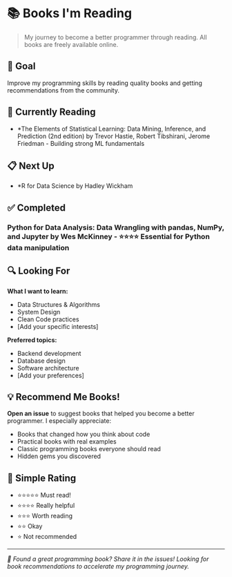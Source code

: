 # 📚 Books I'm Reading

> My journey to become a better programmer through reading. All books are freely available online.

## 🎯 Goal
Improve my programming skills by reading quality books and getting recommendations from the community.

## 📖 Currently Reading
- *The Elements of Statistical Learning: Data Mining, Inference, and Prediction (2nd edition) by Trevor Hastie, Robert Tibshirani, Jerome Friedman - Building strong ML fundamentals

## 📋 Next Up
- *R for Data Science by Hadley Wickham

## ✅ Completed

### Python for Data Analysis: Data Wrangling with pandas, NumPy, and Jupyter by Wes McKinney - ⭐⭐⭐⭐ Essential for Python data manipulation

## 🔍 Looking For

**What I want to learn:**
- Data Structures & Algorithms
- System Design
- Clean Code practices
- [Add your specific interests]

**Preferred topics:**
- Backend development
- Database design
- Software architecture
- [Add your preferences]

## 💡 Recommend Me Books!

**Open an issue** to suggest books that helped you become a better programmer. I especially appreciate:
- Books that changed how you think about code
- Practical books with real examples
- Classic programming books everyone should read
- Hidden gems you discovered

## 📝 Simple Rating
- ⭐⭐⭐⭐⭐ Must read!
- ⭐⭐⭐⭐ Really helpful
- ⭐⭐⭐ Worth reading
- ⭐⭐ Okay
- ⭐ Not recommended

---

*💬 Found a great programming book? Share it in the issues! Looking for book recommendations to accelerate my programming journey.*
